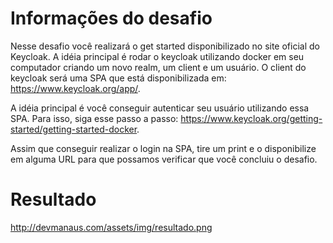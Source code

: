# Informações do desafio

Nesse desafio você realizará o get started disponibilizado no site oficial do Keycloak. A idéia principal é rodar o keycloak utilizando docker em seu computador criando um novo realm, um client e um usuário. O client do keycloak será uma SPA que está disponibilizada em: https://www.keycloak.org/app/.

A idéia principal é você conseguir autenticar seu usuário utilizando essa SPA. Para isso, siga esse passo a passo: https://www.keycloak.org/getting-started/getting-started-docker.

Assim que conseguir realizar o login na SPA, tire um print e o disponibilize em alguma URL para que possamos verificar que você concluiu o desafio. 


# Resultado

http://devmanaus.com/assets/img/resultado.png
